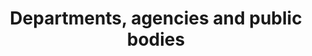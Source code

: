 ---
layout: frontend-template-documentation
sectionKey: Frontend templates
eleventyNavigation:
  parent: Finders
title: Departments, agencies and public bodies
description: A directory of all the departments, agencies and public bodies within the UK government
howItWorks:
  This finder lists all the departments, agencies and public bodies finder lists all case studies that is published on GOV.UK. End-users can use the search component to filter the returned results on the page.
---